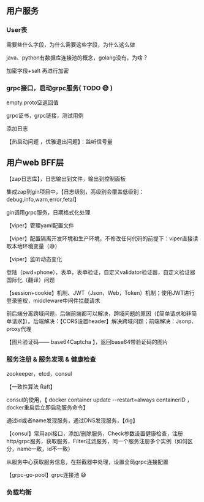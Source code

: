 ## 用户服务

### User表

需要些什么字段，为什么需要这些字段，为什么这么做

java、python有数据库连接池的概念，golang没有，为啥？

加密字段+salt 再进行加密

### grpc接口，启动grpc服务( TODO 😅 )

empty.proto空返回值

grpc证书，grpc链接，测试用例

添加日志

【热启动问题 ，优雅退出问题】：监听信号量



## 用户web BFF层

【zap日志库】，日志输出到文件，输出到控制面板

集成zap到gin项目中，【日志级别，高级别会覆盖低级别：debug,info,warn,error,fetal】

gin调用grpc服务，日期格式化处理

【viper】管理yaml配置文件

【viper】配置隔离开发环境和生产环境，不修改任何代码的前提下：viper直接读取本地环境变量（😅）

【viper】监听动态变化

登陆（pwd+phone），表单，表单验证，自定义validator验证器，自定义验证器国际化（翻译）问题

【session+cookie】机制、JWT（Json，Web，Token）机制；使用JWT进行登录鉴权，middleware中间件拦截请求

前后端分离跨域问题，后端前端都可以解决，跨域问题的原因（【简单请求和非简单请求】）。后端解决：【CORS设置header】解决跨域问题；前端解决：Jsonp、proxy代理

【图片验证码—— base64Captcha 】，返回base64带验证码的图片

### 服务注册 & 服务发现 & 健康检查

zookeeper，etcd，consul

【一致性算法 Raft】
 
consul的使用，【 docker container update --restart=always containerID ，docker重启后立即启动服务命令】

通过id或者name发现服务，通过DNS发现服务，【dig】

【consul】常用api接口，添加/删除服务，Check参数设置健康检查，注册http/grpc服务，获取服务，Filter过滤服务，同一个服务注册多个实例（如何区分，name一致，id不一致）

从服务中心获取服务信息，在拦截器中处理，设置全局grpc连接配置

【grpc-go-pool】grpc连接池 😅

### 负载均衡






